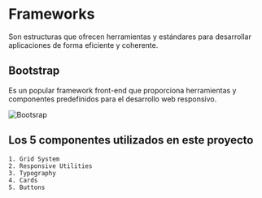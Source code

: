 # Frameworks
Son estructuras que ofrecen herramientas y estándares para desarrollar aplicaciones de forma eficiente y coherente.

## Bootstrap

Es un popular framework front-end que proporciona herramientas y componentes predefinidos para el desarrollo web responsivo.


![Bootsrap](https://www.hostinger.es/tutoriales/wp-content/uploads/sites/7/2020/08/bootstrap-768x313-1.png)


## Los 5 componentes utilizados en este proyecto

    1. Grid System
    2. Responsive Utilities
    3. Typography
    4. Cards
    5. Buttons







